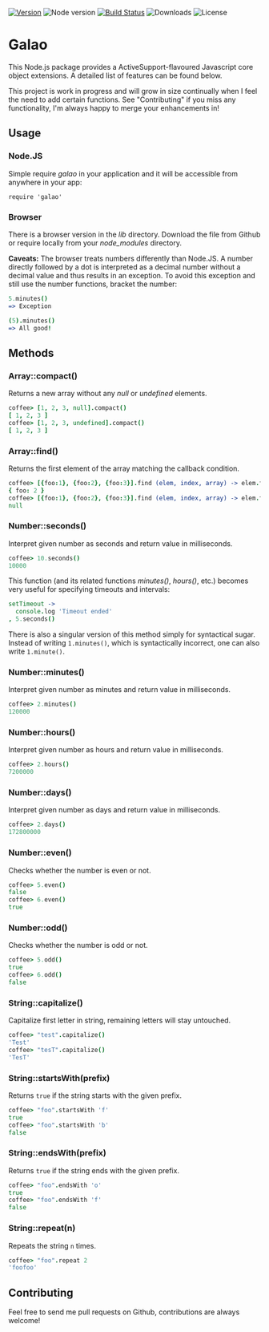 [![Version][version-img]][version-url]
![Node version](https://img.shields.io/node/v/galao.svg)
[![Build Status][travis-img]][travis-url]
![Downloads](https://img.shields.io/npm/dm/galao.svg)
![License](https://img.shields.io/npm/l/galao.svg)

<!-- Variables -->
[version-img]: https://img.shields.io/npm/v/galao.svg
[version-url]: https://www.npmjs.com/package/galao
[travis-img]: https://img.shields.io/travis/lawitschka/galao.svg
[travis-url]: https://travis-ci.org/lawitschka/galao

# Galao

This Node.js package provides a ActiveSupport-flavoured Javascript core object
extensions. A detailed list of features can be found below.

This project is work in progress and will grow in size continually when I feel
the need to add certain functions. See "Contributing" if you miss any
functionality, I'm always happy to merge your enhancements in!


## Usage

### Node.JS

Simple require _galao_ in your application and it will be accessible from
anywhere in your app:

```
require 'galao'
```

### Browser

There is a browser version in the _lib_ directory. Download the file from Github
or require locally from your _node_modules_ directory.

**Caveats:** The browser treats numbers differently than Node.JS. A number
directly followed by a dot is interpreted as a decimal number without a decimal
value and thus results in an exception. To avoid this exception and still use
the number functions, bracket the number:

```coffeescript
5.minutes()
=> Exception

(5).minutes()
=> All good!
```


## Methods

### Array::compact()

Returns a new array without any _null_ or _undefined_ elements.

```coffeescript
coffee> [1, 2, 3, null].compact()
[ 1, 2, 3 ]
coffee> [1, 2, 3, undefined].compact()
[ 1, 2, 3 ]
```

### Array::find()

Returns the first element of the array matching the callback condition.

```coffeescript
coffee> [{foo:1}, {foo:2}, {foo:3}].find (elem, index, array) -> elem.foo==2
{ foo: 2 }
coffee> [{foo:1}, {foo:2}, {foo:3}].find (elem, index, array) -> elem.foo==20
null
```

### Number::seconds()

Interpret given number as seconds and return value in milliseconds.

```coffeescript
coffee> 10.seconds()
10000
```

This function (and its related functions _minutes()_, _hours()_, etc.) becomes
very useful for specifying timeouts and intervals:

```coffeescript
setTimeout ->
  console.log 'Timeout ended'
, 5.seconds()
```

There is also a singular version of this method simply for syntactical sugar.
Instead of writing `1.minutes()`, which is syntactically incorrect, one can also
write `1.minute()`.

### Number::minutes()

Interpret given number as minutes and return value in milliseconds.

```coffeescript
coffee> 2.minutes()
120000
```

### Number::hours()

Interpret given number as hours and return value in milliseconds.

```coffeescript
coffee> 2.hours()
7200000
```

### Number::days()

Interpret given number as days and return value in milliseconds.

```coffeescript
coffee> 2.days()
172800000
```

### Number::even()

Checks whether the number is even or not.

```coffeescript
coffee> 5.even()
false
coffee> 6.even()
true
```

### Number::odd()

Checks whether the number is odd or not.

```coffeescript
coffee> 5.odd()
true
coffee> 6.odd()
false
```

### String::capitalize()

Capitalize first letter in string, remaining letters will stay untouched.

```coffeescript
coffee> "test".capitalize()
'Test'
coffee> "tesT".capitalize()
'TesT'
```

### String::startsWith(prefix)

Returns `true` if the string starts with the given prefix.

```coffeescript
coffee> "foo".startsWith 'f'
true
coffee> "foo".startsWith 'b'
false
```

### String::endsWith(prefix)

Returns `true` if the string ends with the given prefix.

```coffeescript
coffee> "foo".endsWith 'o'
true
coffee> "foo".endsWith 'f'
false
```

### String::repeat(n)

Repeats the string `n` times.

```coffeescript
coffee> "foo".repeat 2
'foofoo'
```

## Contributing

Feel free to send me pull requests on Github, contributions are always welcome!
